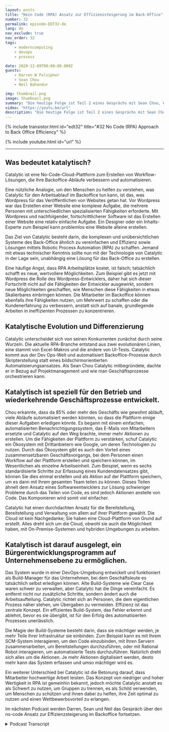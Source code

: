 ```yaml
---
layout: posts
title: "Kein Code (RPA) Ansatz zur Effizienzsteigerung im Back-Office"
number: 32
permalink: episode-EDT32-de
lang: de
nav_exclude: true
nav_order: 32
tags:
    - moderncomputing
    - devops
    - process

date: 2020-12-09T00:00:00.000Z
guests:
    - Darren W Pulsipher
    - Sean Chou
    - Neil Bahandur

img: thumbnail.png
image: thumbnail.png
summary: "Die heutige Folge ist Teil 2 eines Gesprächs mit Sean Chou, CEO von Catalytic, und Neil Bahadur, Leiter der Partnerschaften bei Catalytic. Sie sprechen mit Darren über ihren No-Code-Ansatz zur Effizienzsteigerung im Backoffice mit einer Plattform, die RPA- und KI-Technologie nutzt."
video: "https://youtu.be/url"
description: "Die heutige Folge ist Teil 2 eines Gesprächs mit Sean Chou, CEO von Catalytic, und Neil Bahadur, Leiter der Partnerschaften bei Catalytic. Sie sprechen mit Darren über ihren No-Code-Ansatz zur Effizienzsteigerung im Backoffice mit einer Plattform, die RPA- und KI-Technologie nutzt."
---
```


<div>
{% include transistor.html id="edt32" title="#32 No Code (RPA) Approach to Back Office Efficiency" %}

{% include youtube.html id="url" %}
</div>

---

## Was bedeutet katalytisch?

Catalytic ist eine No-Code-Cloud-Plattform zum Erstellen von Workflow-Lösungen, die Ihre Backoffice-Abläufe verbessern und automatisieren.

Eine nützliche Analogie, um den Menschen zu helfen zu verstehen, was Catalytic für den Arbeitsablauf im Backoffice tun kann, ist das, was Wordpress für das Veröffentlichen von Websites getan hat. Vor Wordpress war das Erstellen einer Website eine komplexe Aufgabe, die mehrere Personen mit unterschiedlichen spezialisierten Fähigkeiten erforderte. Mit Wordpress und nachfolgender, fortschrittlicherer Software ist das Erstellen einer Website eine relativ einfache Aufgabe. Ein Designer oder ein Inhalts-Experte zum Beispiel kann problemlos eine Website alleine erstellen.

Das Ziel von Catalytic besteht darin, die komplexen und unübersichtlichen Systeme des Back-Office ähnlich zu vereinfachen und Effizienz sowie Lösungen mittels Robotic Process Automation (RPA) zu schaffen. Jemand mit etwas technischer Kenntnis sollte nun mit der Technologie von Catalytic in der Lage sein, unabhängig eine Lösung für das Back-Office zu erstellen.

Eine häufige Angst, dass RPA Arbeitsplätze kostet, ist falsch; tatsächlich schafft es neue, wertvollere Möglichkeiten. Zum Beispiel gibt es jetzt mit Wordpress die Rolle des Wordpress-Entwicklers, daher hat sich dieser Fortschritt nicht auf die Fähigkeiten der Entwickler ausgewirkt, sondern neue Möglichkeiten geschaffen, wie Menschen diese Fähigkeiten in etwas Skalierbares einbringen können. Die Mitarbeiter im Backoffice können ebenfalls ihre Fähigkeiten nutzen, um Mehrwert zu schaffen oder die Kundenerfahrung zu verbessern, anstatt sich auf banale, grundlegende Arbeiten in ineffizienten Prozessen zu konzentrieren.

## Katalytische Evolution und Differenzierung

Catalytic unterscheidet sich von seinen Konkurrenten zunächst durch seine Wurzeln. Die aktuelle RPA-Branche entstand aus zwei evolutionären Linien, eine stammt von Excel-Makros und die andere von UI-Tests. Catalytic kommt aus der Dev Ops-Welt und automatisiert Backoffice-Prozesse durch Skripterstellung statt eines bildschirmorientierten Automatisierungsansatzes. Als Sean Chou Catalytic mitbegründete, dachte er in Bezug auf Projektmanagement und wie man Geschäftsprozesse orchestrieren kann.

## Katalytisch ist speziell für den Betrieb und wiederkehrende Geschäftsprozesse entwickelt.

Chou erkannte, dass da 85% oder mehr des Geschäfts wie gewohnt abläuft, viele Abläufe automatisiert werden könnten, so dass die Plattform einige dieser Aufgaben erledigen könnte. Es begann mit einem einfachen, automatisierten Benachrichtigungssystem, das E-Mails von Mitarbeitern ersetzte und Catalytic auf den Weg brachte, immer mehr Aktionen zu erstellen. Um die Fähigkeiten der Plattform zu verstärken, schuf Catalytic ein Ökosystem mit Drittanbietern wie Google, um deren Technologien zu nutzen. Durch das Ökosystem gibt es auch den Vorteil eines zusammensetzbaren Geschäftsvorgangs, bei dem Personen einen Workflow auf der Plattform erstellen und speichern können, im Wesentlichen als einzelne Arbeitseinheit. Zum Beispiel, wenn es sechs standardisierte Schritte zur Erfassung eines Kundendatensatzes gibt, können Sie dies einmal erstellen und als Aktion auf der Plattform speichern, um es dann mit Ihrem gesamten Team teilen zu können. Dieses Teilen ähnelt dem Ansatz eines Softwareentwicklers zur Lösung schwieriger Probleme durch das Teilen von Code, es sind jedoch Aktionen anstelle von Code. Das Komponieren wird somit viel einfacher.

Catalytic hat einen durchdachten Ansatz für die Bereitstellung, Bereitstellung und Verwaltung von allem auf ihrer Plattform gewählt. Die Cloud ist kein Nachgedanke; Sie haben eine Cloud-Plattform von Grund auf erstellt. Alles dreht sich um die Cloud, obwohl sie auch die Möglichkeit haben, mit On-Premise-Systemen und hybriden Umgebungen zu arbeiten.

## Katalytisch ist darauf ausgelegt, ein Bürgerentwicklungsprogramm auf Unternehmensebene zu ermöglichen.

Das System wurde in einer DevOps-Umgebung entwickelt und funktioniert als Build-Manager für das Unternehmen, bei dem Geschäftsleute es tatsächlich selbst erledigen können. Alte Build-Systeme wie Clear Case waren schwer zu verwalten, aber Catalytic hat die Dinge vereinfacht. Es entfernt nicht nur zusätzliche Schritte, sondern ändert auch die Arbeitsaufteilung. Catalytic richtet sich an Personen, die dem eigentlichen Prozess näher stehen, um Übergaben zu vermeiden. Effizienz ist das zentrale Konzept. Ein effizientes Build-System, das Fehler erkennt und ablehnt, bevor es sie übergibt, ist für den Erfolg des automatisierten Prozesses unerlässlich.

Die Magie der Build-Systeme besteht darin, dass sie mächtiger werden, je mehr Teile Ihrer Infrastruktur sie einbinden. Zum Beispiel kann es mit Ihrem SCM-System interagieren, um den Code einzubinden, mit Ihren Servern zusammenarbeiten, um Bereitstellungen durchzuführen, oder mit Rational Robot interagieren, um automatisierte Tests durchzuführen. Natürlich dreht sich alles um die Aktionen. Je mehr Aktionen digitalisiert werden, desto mehr kann das System erfassen und umso mächtiger wird es.

Ein weiterer Unterschied bei Catalytic ist die Betonung darauf, dass Mitarbeiter hochwertige Arbeit leisten. Das Konzept von niedriger und hoher Wertigkeit in RPA ist gemeinhin bekannt, jedoch möchte Catalytic anstatt es als Schwert zu nutzen, um Gruppen zu trennen, es als Schild verwenden, um Menschen zu schützen und ihnen dabei zu helfen, ihre Zeit optimal zu nutzen und einen Wettbewerbsvorteil zu erlangen.

Im nächsten Podcast werden Darren, Sean und Neil das Gespräch über den no-code Ansatz zur Effizienzsteigerung im Backoffice fortsetzen.



<details>
<summary> Podcast Transcript </summary>

<p></p>

</details>
